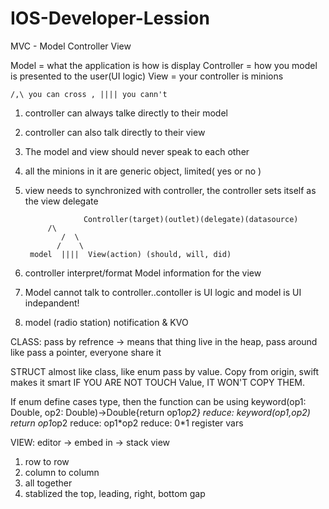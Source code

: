 # IOS-Developer-Lession

MVC - Model Controller View

Model = what the application is how is display
Controller = how you model is presented to the user(UI logic)
View = your controller is minions

	/,\ you can cross , |||| you cann't
1. controller can always talke directly to their model
2. controller can also talk directly to their view
3. The model and view should never speak to each other
4. all the minions in it are generic object, limited( yes or no )
5. view needs to synchronized with controller, the controller sets itself as the view delegate

                    Controller(target)(outlet)(delegate)(datasource)
			/\
		       /  \
		      /    \
		model  ||||  View(action) (should, will, did)

6. controller interpret/format Model information for the view 
7. Model cannot talk to controller..contoller is UI logic and model is UI indepandent!
8. model (radio station) notification & KVO  


CLASS:  pass by refrence -> means that thing live in the heap, pass around like pass a pointer, everyone share it

STRUCT almost like class, like enum pass by value. Copy from origin, swift makes it smart IF YOU ARE NOT TOUCH Value, IT WON'T COPY THEM. 

If enum define cases type, then the function can be using 
keyword(op1: Double, op2: Double)->Double{return op1*op2}
reduce: keyword(op1,op2) return op1*op2
reduce: op1*op2 
reduce: $0*$1    register vars

VIEW: editor -> embed in -> stack view 
 1. row to row 
 2. column to column 
 3. all together
 4. stablized the top, leading, right, bottom gap











